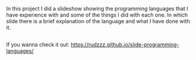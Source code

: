 In this project I did a slideshow showing the programming languages that I have experience with and some of the things I did with each one. In which slide there is a brief explanation of the language and what I have done with it.

##
If you wanna check it out: https://rudzzz.github.io/slide-programming-languages/
